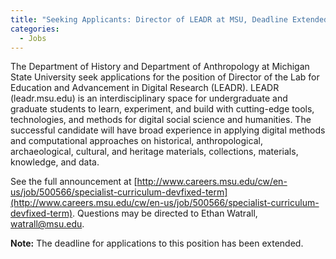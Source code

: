 ```yaml
---
title: "Seeking Applicants: Director of LEADR at MSU, Deadline Extended"
categories:
  - Jobs
---
```


The Department of History and Department of Anthropology at Michigan State University seek applications for the position of Director of the Lab for Education and Advancement in Digital Research (LEADR). LEADR (leadr.msu.edu) is an interdisciplinary space for undergraduate and graduate students to learn, experiment, and build with cutting-edge tools, technologies, and methods for digital social science and humanities. The successful candidate will have broad experience in applying digital methods and computational approaches on historical, anthropological, archaeological, cultural, and heritage materials, collections, materials, knowledge, and data.

See the full announcement at [http://www.careers.msu.edu/cw/en-us/job/500566/specialist-curriculum-devfixed-term](http://www.careers.msu.edu/cw/en-us/job/500566/specialist-curriculum-devfixed-term).  Questions may be directed to Ethan Watrall, watrall@msu.edu.

**Note:** The deadline for applications to this position has been extended.
